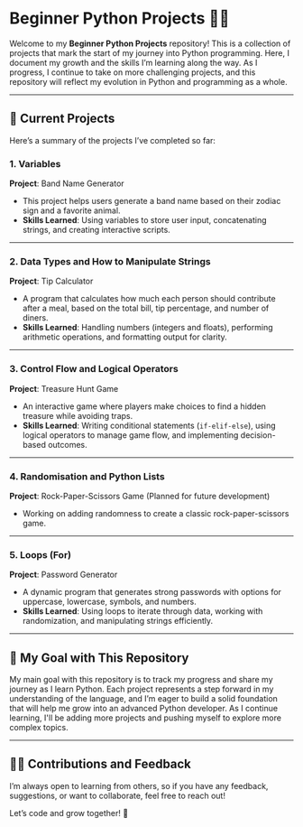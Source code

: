 # Beginner Python Projects 🚀🐍

Welcome to my **Beginner Python Projects** repository! This is a collection of projects that mark the start of my journey into Python programming. Here, I document my growth and the skills I’m learning along the way. As I progress, I continue to take on more challenging projects, and this repository will reflect my evolution in Python and programming as a whole.

---

## 📂 Current Projects
Here’s a summary of the projects I’ve completed so far:

### 1. **Variables**  
**Project**: Band Name Generator  
- This project helps users generate a band name based on their zodiac sign and a favorite animal.  
- **Skills Learned**: Using variables to store user input, concatenating strings, and creating interactive scripts.  

---

### 2. **Data Types and How to Manipulate Strings**  
**Project**: Tip Calculator  
- A program that calculates how much each person should contribute after a meal, based on the total bill, tip percentage, and number of diners.  
- **Skills Learned**: Handling numbers (integers and floats), performing arithmetic operations, and formatting output for clarity.  

---

### 3. **Control Flow and Logical Operators**  
**Project**: Treasure Hunt Game  
- An interactive game where players make choices to find a hidden treasure while avoiding traps.  
- **Skills Learned**: Writing conditional statements (`if-elif-else`), using logical operators to manage game flow, and implementing decision-based outcomes.  

---

### 4. **Randomisation and Python Lists**  
**Project**: Rock-Paper-Scissors Game (Planned for future development)  
- Working on adding randomness to create a classic rock-paper-scissors game.  

---

### 5. **Loops (For)**  
**Project**: Password Generator  
- A dynamic program that generates strong passwords with options for uppercase, lowercase, symbols, and numbers.  
- **Skills Learned**: Using loops to iterate through data, working with randomization, and manipulating strings efficiently.  

---

## 🎯 My Goal with This Repository
My main goal with this repository is to track my progress and share my journey as I learn Python. Each project represents a step forward in my understanding of the language, and I’m eager to build a solid foundation that will help me grow into an advanced Python developer. As I continue learning, I'll be adding more projects and pushing myself to explore more complex topics.

---

## 🧑‍💻 Contributions and Feedback
I’m always open to learning from others, so if you have any feedback, suggestions, or want to collaborate, feel free to reach out!

Let’s code and grow together! 🎉
